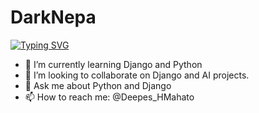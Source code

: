 ﻿# DarkNepa
 [![Typing SVG](https://readme-typing-svg.demolab.com?font=Fira+Code&pause=1000&width=435&lines=Wellcome+to+Dark+Nepal+Profile)](https://git.io/typing-svg)


- 🌱 I’m currently learning Django and Python
- 👯 I’m looking to collaborate on Django and AI projects.
- 💬 Ask me about Python and Django
- 📫 How to reach me: @Deepes_HMahato

